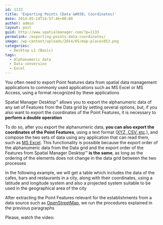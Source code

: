 ```yaml
---
id: 1133
title: 'Exporting Points (Data &#038; Coordinates)'
date: 2014-05-14T14:57:46+00:00
author: admin
layout: post
guid: http://www.spatialmanager.com/?p=1133
permalink: /exporting-points-data-coordinates/
image: /wp-content/uploads/2014/05/map-places853.png
categories:
  - Desktop L1 (Basic)
tags:
  - Alphanumeric data
  - Data conversion
  - Excel
---
```

You often need to export Point features data from spatial data management applications to commonly used applications such as MS Excel or MS Access, using a format recognized by these applications<!--more-->

Spatial Manager Desktop™ allows you to export the alphanumeric data of any set of Features from the Data grid by setting several options, but, if you also want to export the coordinates of the Point Features, it is necessary to **perform a double operation**

To do so, after you export the alphanumeric data, **you can also export the coordinates of the Point Features**, using a text format (<a title="CSV Wiki" href="https://en.wikipedia.org/wiki/Comma-separated_values" target="_blank" rel="nofollow">XYZ, CSV, etc</a>.), and compose the two sets of data using any application that can read them, such as <a title="MS Excel product page" href="http://office.microsoft.com/en-us/excel/" target="_blank" rel="nofollow">MS Excel</a>. This functionality is possible because the export order of the alphanumeric data from the Data grid and the export order of the Features from Spatial Manager Desktop™ **is the same**, as long as the ordering of the elements <span>does not change</span> in the data grid between the two processes

In the following example, we will get a table which includes the data of the cafes, bars and restaurants in a city, along with their coordinates, using a latitude and longitude system and also a projected system suitable to be used in the geographical area of the city

After extracting the Point Features relevant for the establishments from a data source such as <a title="OpenStreetMap Wiki" href="https://en.wikipedia.org/wiki/OpenStreetMap" target="_blank" rel="nofollow">OpenStreetMap</a>, we run the procedures explained in the previous paragraphs

Please, watch the video:
